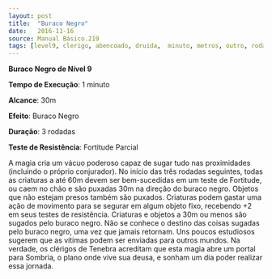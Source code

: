 ```yaml
---
layout: post
title:  "Buraco Negro"
date:   2016-11-16
source: Manual Básico.219
tags: [level9, clerigo, abencoado, druida,  minuto, metros, outro, rodadas, fortitude, parcial]
---
```


**Buraco Negro de Nível 9**

**Tempo de Execução**: 1 minuto

**Alcance**: 30m

**Efeito**: Buraco Negro

**Duração**: 3 rodadas

**Teste de Resistência**: Fortitude Parcial

A magia cria um vácuo poderoso capaz de sugar tudo nas proximidades (incluindo o próprio conjurador). 
No início das três rodadas seguintes, todas as criaturas a até 60m devem ser bem-sucedidas em um teste de Fortitude, ou caem no chão e são puxadas 30m na direção do buraco negro. 
Objetos que não estejam presos também são puxados. Criaturas podem gastar uma ação de movimento para se segurar em algum objeto fixo, recebendo +2 em seus testes de resistência. 
Criaturas e objetos a 30m ou menos são sugados pelo buraco negro. Não se conhece o destino das coisas  sugadas pelo buraco negro, uma vez que jamais retornam. Uns poucos estudiosos  sugerem que as vítimas podem ser enviadas para outros mundos. Na verdade, os 
clérigos de Tenebra acreditam que esta magia abre um portal para Sombria, o plano onde vive sua deusa, e sonham um dia poder realizar essa jornada.
